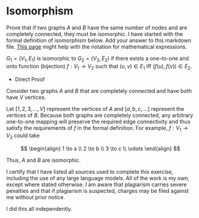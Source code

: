 # Isomorphism

Prove that if two graphs $A$ and $B$ have the same number of nodes and are
completely connected, they must be isomorphic. I have started with the formal
definition of isomorphism below. Add your answer to this markdown file. [This
page](https://docs.github.com/en/get-started/writing-on-github/working-with-advanced-formatting/writing-mathematical-expressions)
might help with the notation for mathematical expressions.

$G_1=(V_1 , E_1)$ is isomorphic to $G_2 = (V_2, E_2)$ if there exists a
one-to-one and onto function (bijection) $f: V_1 \rightarrow V_2$ such that $(u,v)
\in E_1$ iff $(f(u),f(v)) \in E_2$.

- Direct Proof

Consider two graphs $A$ and $B$ that are completely connected and have both have $V$ vertices. 

Let $[ 1, 2, 3, \dots, V ]$ represent the vertices of $A$ and $[ a, b, c, \dots ]$ represent the vertices of $B$. Because both graphs are completely connected, any arbitrary one-to-one mapping will preserve the required edge connectivity and thus satisfy the requirements of $f$ in the formal definition. For example, $f: V_1 \rightarrow V_2$ could take 

$$
\begin{align}
1 \to a \\
2 \to b \\
3 \to c \\
\vdots 
\end{align}
$$


Thus, $A$ and $B$ are isomorphic. 

I certify that I have listed all sources used to complete this exercise, including the use of any large language models. All of the work is my own, except where stated otherwise. I am aware that plagiarism carries severe penalties and that if plagiarism is suspected, charges may be filed against me without prior notice. 

I did this all independently. 

